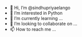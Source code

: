 - 👋 Hi, I’m @sindhupriyaelango
- 👀 I’m interested in Python
- 🌱 I’m currently learning ...
- 💞️ I’m looking to collaborate on ...
- 📫 How to reach me ...

<!---
sindhupriyaelango/sindhupriyaelango is a ✨ special ✨ repository because its `README.md` (this file) appears on your GitHub profile.
You can click the Preview link to take a look at your changes.
--->
